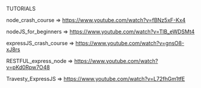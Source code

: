 TUTORIALS

node_crash_course
=> https://www.youtube.com/watch?v=fBNz5xF-Kx4

nodeJS_for_beginners
=> https://www.youtube.com/watch?v=TlB_eWDSMt4

expressJS_crash_course
=> https://www.youtube.com/watch?v=gnsO8-xJ8rs

RESTFUL_express_node
=> https://www.youtube.com/watch?v=pKd0Rpw7O48

Travesty_ExpressJS
=> https://www.youtube.com/watch?v=L72fhGm1tfE
